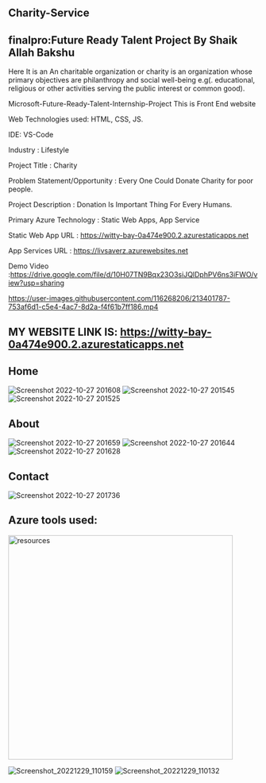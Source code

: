 ## Charity-Service

## finalpro:Future Ready Talent Project By Shaik Allah Bakshu 
Here It is an An charitable organization or charity is an organization whose primary objectives are philanthropy and social well-being e.g(. educational, religious or other activities serving the public interest or common good).

Microsoft-Future-Ready-Talent-Internship-Project This is Front End website

Web Technologies used: HTML, CSS, JS.

IDE: VS-Code

Industry : Lifestyle

Project Title : Charity

Problem Statement/Opportunity : Every One Could Donate Charity for poor people.

Project Description : Donation Is Important Thing For Every Humans.

Primary Azure Technology : Static Web Apps, App Service

Static Web App URL : https://witty-bay-0a474e900.2.azurestaticapps.net

App Services URL : https://livsaverz.azurewebsites.net

Demo Video :https://drive.google.com/file/d/10H07TN9Bqx23O3siJQlDphPV6ns3iFWO/view?usp=sharing

https://user-images.githubusercontent.com/116268206/213401787-753af6d1-c5e4-4ac7-8d2a-f4f61b7ff186.mp4



## MY WEBSITE LINK IS: https://witty-bay-0a474e900.2.azurestaticapps.net
## Home
![Screenshot 2022-10-27 201608](https://user-images.githubusercontent.com/116268206/198322006-c52fa0b1-6b0f-4de0-9c0f-bbe5225c215a.jpg)
![Screenshot 2022-10-27 201545](https://user-images.githubusercontent.com/116268206/198322017-0299b349-152f-484e-b19f-e5cec323c69e.jpg)
![Screenshot 2022-10-27 201525](https://user-images.githubusercontent.com/116268206/198322025-c793e8f6-74a6-43a2-b189-0accc6440cdc.jpg)

## About
![Screenshot 2022-10-27 201659](https://user-images.githubusercontent.com/116268206/198322199-ef41df98-337e-4f28-b76f-6187de88f87c.jpg)
![Screenshot 2022-10-27 201644](https://user-images.githubusercontent.com/116268206/198322215-c4bafc85-6543-4dd2-872e-d2df7b9f20ca.jpg)
![Screenshot 2022-10-27 201628](https://user-images.githubusercontent.com/116268206/198322220-8156069b-5f55-403f-8c00-ff64d3ac47df.jpg)

## Contact
![Screenshot 2022-10-27 201736](https://user-images.githubusercontent.com/116268206/198322311-ffb2feb6-ed23-4d16-bc5d-d6c147313b06.jpg)

## Azure tools used:
<img width="452" alt="resources" src="https://user-images.githubusercontent.com/116268206/201050759-305d4198-6768-4464-844e-b7f701b364e0.png">

![Screenshot_20221229_110159](https://user-images.githubusercontent.com/116268206/209907491-1fedbe16-c40a-41fd-916e-1c22aaa250d4.png)
![Screenshot_20221229_110132](https://user-images.githubusercontent.com/116268206/209907493-fb48e22d-c236-4f72-b569-fe6d0dcd7b6e.png)
